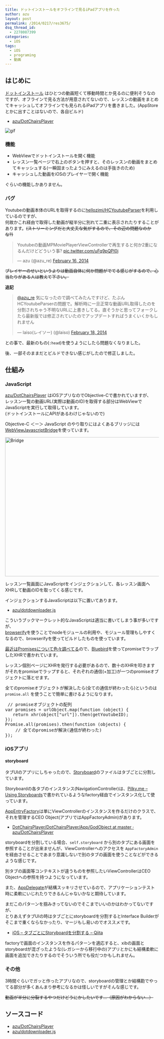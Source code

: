 ```yaml
---
title: ドットインストールをオフラインで見るiPadアプリを作った
author: azu
layout: post
permalink: /2014/0217/res3675/
dsq_thread_id:
  - 2278087399
categories:
  - iOS
tags:
  - iOS
  - programing
  - 動画
---
```

## はじめに

[ドットインストール][1] はひとつの動画短くて移動時間とか見るのに便利そうなのですが、オフラインで見る方法が用意されてないので、レッスンの動画をまとめてキャッシュしてオフラインでも見られるiPadアプリを書きました。(AppStoreとかに出すことはないので、各自ビルド)

*   [azu/DotChairsPlayer][2]

![gif][3]

### 機能

*   WebViewでドットインストールを開く機能
*   レッスン一覧ページで右上のボタンを押すと、そのレッスンの動画をまとめてキャッシュする(一瞬固まったようにみえるのは手抜きのため)
*   キャッシュした動画をiOSのプレイヤーで開く機能

ぐらいの機能しかありません。

### バグ

Youtubeの動画本体のURLを取得するのに[hellozimi/HCYoutubeParser][4]を利用しているのですが、  
何故かこれ経由で取得した動画が縦半分に別れて二重に表示されたりすることがあります。<del>(ストリーミングだと大丈夫な気がするので、その辺の問題なのかな?)</del>

<blockquote class="twitter-tweet" width="474">
  <p>
    Youtubeの動画MPMoviePlayerViewControllerで再生すると何か2重になるんだけどどういう事? <a href="http://t.co/uFq9pQPI0j">pic.twitter.com/uFq9pQPI0j</a>
  </p>
  
  <p>
    &mdash; azu (@azu_re) <a href="https://twitter.com/azu_re/statuses/435004674848989184">February 16, 2014</a>
  </p>
</blockquote>



<del>プレイヤーのせいというよりは動画自体に何か問題がでてる感じがするので、心当たりがある人は教えて下さい。</del>

**追記**

<blockquote class="twitter-tweet" lang="en">
  <p>
    <a href="https://twitter.com/azu_re">@azu_re</a> 気になったので調べてみたんですけど、たぶんHCYoutubeParserの問題で。解析時に一旦正常な動画URL取得したのを分割されちゃう不明なURLに上書きしてる。直そうかと思ってフォークしたら最新版では修正されていたのでアップデートすればうまくいくかもしれません
  </p>
  
  <p>
    &mdash; laiso(レイソー) (@laiso) <a href="https://twitter.com/laiso/statuses/435687571255857152">February 18, 2014</a>
  </p>
</blockquote>



との事で、最新のもの(`:head`)を使うようにしたら問題なくなりました。

後、一部そのままだとビルドできない感じがしたので修正しました。

## 仕組み

### JavaScript

[azu/DotChairsPlayer][2] はiOSアプリなのでObjective-Cで書かれていますが、  
レッスン一覧の動画URL(実際は動画のID)を取得する部分はWebViewでJavaScriptを実行して取得しています。  
(ドットインストールにAPIがあるわけじゃないので)

Objective-C ＜ー＞ JavaScript のやり取りにはよくあるブリッジには[WebViewJavascriptBridge][5]を使っています。

<img src="https://efcl.info/wp-content/uploads/2014/02/bridge.png" alt="Bridge" title="bridge.png" border="0" width="600" height="456" />

レッスン一覧画面にJavaScriptをインジェクションして、各レッスン画面へXHRして動画のIDを取ってくる感じです。

インジェクションするJavaScriptは以下に置いてあります。

*   [azu/dotdownloader.js][6]

こういうブックマークレット的なJavaScriptは適当に書いてしまう事が多いですが、  
[browserify][7]を使うことでnodeモジュールの利用や、モジュール管理もしやすくなるので、browserifyを使ってビルドしたものを使っています。

[最近はPromisesについて色々調べてる][8]ので、[Bluebird][9]を使ってpromiseでラップしたXHRで書かれています。

レッスン個別ページにXHRを発行する必要があるので、数十のXHRを叩きますがそれをpromiseでラップすると、それぞれの通信(+加工)が一つのpromiseオブジェクトに落とせます。

全てのpromiseオブジェクトが解決したら(全ての通信が終わったら)というのは `promise.all` を使うことで簡単に書けるようになります。

<div class="highlight">
  <pre> <span class="c1">// promiseオブジェクトの配列</span>
<span class="kd">var</span> <span class="nx">promises</span> <span class="o">=</span> <span class="nx">urlObject</span><span class="p">.</span><span class="nx">map</span><span class="p">(</span><span class="kd">function</span> <span class="p">(</span><span class="nx">object</span><span class="p">)</span> <span class="p">{</span>
   <span class="k">return</span> <span class="nx">xhr</span><span class="p">(</span><span class="nx">object</span><span class="p">[</span><span class="s2">"url"</span><span class="p">]).</span><span class="nx">then</span><span class="p">(</span><span class="nx">getYoutubeID</span><span class="p">);</span>
<span class="p">});</span>
<span class="nx">Promise</span><span class="p">.</span><span class="nx">all</span><span class="p">(</span><span class="nx">promises</span><span class="p">).</span><span class="nx">then</span><span class="p">(</span><span class="kd">function</span> <span class="p">(</span><span class="nx">objects</span><span class="p">)</span> <span class="p">{</span>
    <span class="c1">// 全てのpromiseが解決(通信が終わった)</span>
<span class="p">});</span>
</pre>
</div>

### iOSアプリ

#### storyboard

タブUIのアプリにしちゃったので、[Storyboard][10]のファイルはタブごとに分割しています。

Storyboardの各タブのインスタンス(NavigationController)は、[Pilky.me &#8211; Using Storyboards][11]で書かれているようなfactory経由でインスタンス化して使っています。

[AppEntryFactory][12]は単にViewControllerのインスタンスを作るだけのクラスで、  
それを管理するCEO Object(アプリではAppFactoryAdmin)があります。

*   [DotChairsPlayer/DotChairsPlayer/App/GodObject at master · azu/DotChairsPlayer][13]

storyboardを分割している場合、`self.storyboard` から別のタブにある画面を参照することが出来ませんが、ViewControllerへのアクセスを `AppFactoryAdmin` を経由させることであまり意識しないで別のタブの画面を使うことなどができるような感じです。

別タブの画面等コンテキストが違うものを参照したいViewControllerはCEO Objectへの参照を持つようになっています。

また、[AppDelegate][14]が結構スッキリさせているので、アプリケーションテスト時に柔軟にいじれたりできるんじゃないかなと期待しています。

まだこのパターンを掴みきってないのでそこまでいいのかはわかってないですが、  
とりあえずタブUIの時はタブごとにstoryboardを分割するとInterface Builderがそこまで重くならなかったり、マージもし易いのでオススメです。

*   [iOS &#8211; タブごとにStoryboardを分割する &#8211; Qiita][15]

factoryで画面のインスタンスを作るパターンを適応すると、xibの画面とstoryboardが混ざったような(レガシーから移行中の)アプリとかにも結構柔軟に画面を追加できたりするのでそういう所でも役だつかもしれません。

### その他

3時間ぐらいでガッと作ったアプリなので、storyboardの管理とか結構勘でやってる部分が多くあんまり参考になるかは怪しいですがそんな感じです。

<del>動画が半分に分裂するやつだけどうにかしたいです…（原因がわからない…）</del>

## ソースコード

*   [azu/DotChairsPlayer][2]
*   [azu/dotdownloader.js][6]

 [1]: http://dotinstall.com/ "ドットインストール"
 [2]: https://github.com/azu/DotChairsPlayer "azu/DotChairsPlayer"
 [3]: https://gyazo.com/fd02bba6529711b6a8638674f5716345.gif
 [4]: https://github.com/hellozimi/HCYoutubeParser "hellozimi/HCYoutubeParser"
 [5]: https://github.com/marcuswestin/WebViewJavascriptBridge "WebViewJavascriptBridge"
 [6]: https://github.com/azu/dotdownloader.js "azu/dotdownloader.js"
 [7]: https://github.com/substack/node-browserify " browserify"
 [8]: https://github.com/azu/jser.info/pull/17
 [9]: https://github.com/petkaantonov/bluebird "Bluebird"
 [10]: https://github.com/azu/DotChairsPlayer/tree/master/DotChairsPlayer/Storyboard "Storyboard"
 [11]: http://pilky.me/view/37 "Pilky.me - Using Storyboards"
 [12]: https://github.com/azu/DotChairsPlayer/blob/master/DotChairsPlayer/App/GodObject/AppEntryFactory.h "AppEntryFactory"
 [13]: https://github.com/azu/DotChairsPlayer/tree/master/DotChairsPlayer/App/GodObject "DotChairsPlayer/DotChairsPlayer/App/GodObject at master · azu/DotChairsPlayer"
 [14]: https://github.com/azu/DotChairsPlayer/blob/1759107db6a8a2682960b5b2b3e92ffd4029664e/DotChairsPlayer/AppDelegate.m#L21 "AppDelegate"
 [15]: http://qiita.com/hedjirog/items/1c074069e56157a4e54b "iOS - タブごとにStoryboardを分割する - Qiita"
